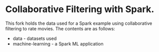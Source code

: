 # Collaborative Filtering with Spark.

This fork holds the data used for a Spark example using collaborative filtering to rate movies. 
The contents are as follows:

 * data - datasets used
 * machine-learning - a Spark ML application


